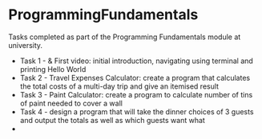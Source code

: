 # ProgrammingFundamentals
Tasks completed as part of the Programming Fundamentals module at university.

* Task 1 - & First video: initial introduction, navigating using terminal and printing Hello World
* Task 2 - Travel Expenses Calculator: create a program that calculates the total costs of a multi-day trip and give an itemised result
* Task 3 - Paint Calculator: create a program to calculate number of tins of paint needed to cover a wall
* Task 4 - design a program that will take the dinner choices of 3 guests and output the totals as well as which guests want what
* 
